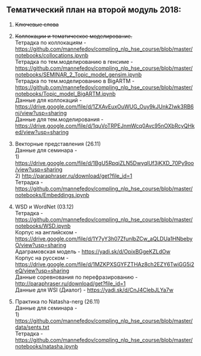 
## Тематический план на второй модуль 2018:

1. ~~Ключевые слова~~  

2. ~~Коллокации и тематическое моделирование.~~  
Тетрадка по коллокациям - <https://github.com/mannefedov/compling_nlp_hse_course/blob/master/notebooks/collocations.ipynb>  
Тетрадка по тем.моделированию в генсиме - <https://github.com/mannefedov/compling_nlp_hse_course/blob/master/notebooks/SEMINAR_2_Topic_model_gensim.ipynb>  
Тетрадка по тем.моделированию в BigARTM - <https://github.com/mannefedov/compling_nlp_hse_course/blob/master/notebooks/Topic_model_BigARTM.ipynb>  
Данные для коллокаций - <https://drive.google.com/file/d/1ZXAvEuxOuWUG_Ouy9kJUnkZIwk3RB6nj/view?usp=sharing>  
Данные для тем.моделирования - <https://drive.google.com/file/d/1quVoTRPEJnmWcq0Avc95nOXbRcyQHked/view?usp=sharing>


3.  Векторные представления (26.11)  
        Данные для семинара -  
        1) <https://drive.google.com/file/d/1BgU5RpqiZLN5DwyqlUf3jKXD_70Py9oo/view?usp=sharing>  
        2) <http://paraphraser.ru/download/get?file_id=1>  
        Тетрадка - <https://github.com/mannefedov/compling_nlp_hse_course/blob/master/notebooks/Embeddings.ipynb>
        
        
4. WSD и WordNet (03.12)  
Тетрадка - <https://github.com/mannefedov/compling_nlp_hse_course/blob/master/notebooks/WSD.ipynb>  
Корпус на английском - <https://drive.google.com/file/d/1Y7yY3h07ZfunlbZCw_aQLDUa1HNbebyO/view?usp=sharing>  
Адаграмовская модель - <https://yadi.sk/d/OpixBGgeKZLdOw>  
Корпус на русском - <https://drive.google.com/file/d/1MZKPXSGYFZTHAz8ch2EZY6TwiGG5i2eQ/view?usp=sharing>  
Данные соревнования по перефразированию - <http://paraphraser.ru/download/get?file_id=1>  
Данные для WSI (Диалог) - <https://yadi.sk/d/CnJ4ClebJLYa7w>  

5.  Практика по Natasha-nerg (26.11)  
        Данные для семинара -  
        1) <https://github.com/mannefedov/compling_nlp_hse_course/blob/master/data/sents.txt>  
        Тетрадка -  
        <https://github.com/mannefedov/compling_nlp_hse_course/blob/master/notebooks/natasha.ipynb>
    
